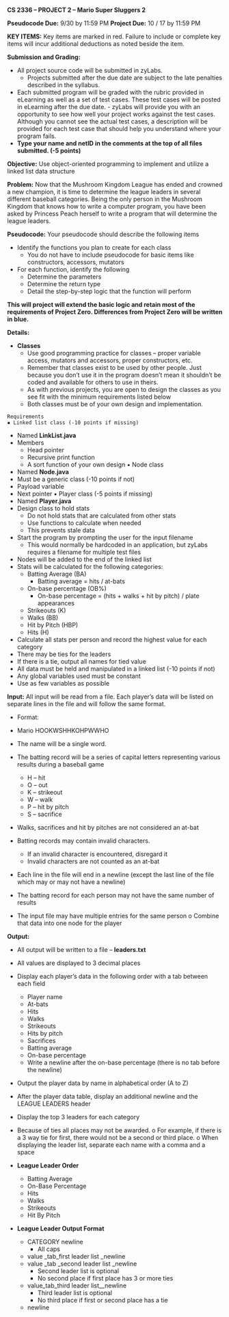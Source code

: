**CS 2336 – PROJECT 2 – Mario Super Sluggers 2**

**Pseudocode Due:** 9/30 by 11:59 PM
**Project Due:** 10 / 17 by 11:59 PM

**KEY ITEMS:** Key items are marked in red. Failure to include or complete key items will incur additional deductions
as noted beside the item.

**Submission and Grading:**

- All project source code will be submitted in zyLabs.
    - Projects submitted after the due date are subject to the late penalties described in the syllabus.
- Each submitted program will be graded with the rubric provided in eLearning as well as a set of test cases.
    These test cases will be posted in eLearning after the due date.
       - zyLabs will provide you with an opportunity to see how well your project works against the test
          cases. Although you cannot see the actual test cases, a description will be provided for each test
          case that should help you understand where your program fails.
- **Type your name and netID in the comments at the top of all files submitted. (-5 points)**

**Objective:** Use object-oriented programming to implement and utilize a linked list data structure

**Problem:** Now that the Mushroom Kingdom League has ended and crowned a new champion, it is time to
determine the league leaders in several different baseball categories. Being the only person in the Mushroom
Kingdom that knows how to write a computer program, you have been asked by Princess Peach herself to write a
program that will determine the league leaders.

**Pseudocode:** Your pseudocode should describe the following items

- Identify the functions you plan to create for each class
    - You do not have to include pseudocode for basic items like constructors, accessors, mutators
- For each function, identify the following
    - Determine the parameters
    - Determine the return type
    - Detail the step-by-step logic that the function will perform

**This will project will extend the basic logic and retain most of the requirements of Project Zero. Differences from
Project Zero will be written in blue.**

**Details:**

- **Classes**
    - Use good programming practice for classes – proper variable access, mutators and accessors,
       proper constructors, etc.
    - Remember that classes exist to be used by other people. Just because you don’t use it in the
       program doesn’t mean it shouldn’t be coded and available for others to use in theirs.
    - As with previous projects, you are open to design the classes as you see fit with the minimum
       requirements listed below
    - Both classes must be of your own design and implementation.


```
Requirements
▪ Linked list class (-10 points if missing)
```
- Named **LinkList.java**
- Members
    - Head pointer
    - Recursive print function
    - A sort function of your own design
▪ Node class
- Named **Node.java**
- Must be a generic class (-10 points if not)
- Payload variable
- Next pointer
▪ Player class (-5 points if missing)
- Named **Player.java**
- Design class to hold stats
    - Do not hold stats that are calculated from other stats
    - Use functions to calculate when needed
    - This prevents stale data
- Start the program by prompting the user for the input filename
    - This would normally be hardcoded in an application, but zyLabs requires a filename for multiple
test files
- Nodes will be added to the end of the linked list
- Stats will be calculated for the following categories:
    - Batting Average (BA)
        - Batting average = hits / at-bats
    - On-base percentage (OB%)
        - On-base percentage = (hits + walks + hit by pitch) / plate appearances
    - Strikeouts (K)
    - Walks (BB)
    - Hit by Pitch (HBP)
    - Hits (H)
- Calculate all stats per person and record the highest value for each category
- There may be ties for the leaders
- If there is a tie, output all names for tied value
- All data must be held and manipulated in a linked list (-10 points if not)
- Any global variables used must be constant
- Use as few variables as possible

**Input:** All input will be read from a file. Each player’s data will be listed on separate lines in the file and will follow
the same format.

- Format: <name><space><batting record>
 - Mario HOOKWSHHKOHPWWHO

- The name will be a single word.


- The batting record will be a series of capital letters representing various results during a baseball game
    - H – hit
    - O – out
    - K – strikeout
    - W – walk
    - P – hit by pitch
    - S – sacrifice
- Walks, sacrifices and hit by pitches are not considered an at-bat
- Batting records may contain invalid characters.
    - If an invalid character is encountered, disregard it
    - Invalid characters are not counted as an at-bat
- Each line in the file will end in a newline (except the last line of the file which may or may not have a
    newline)
- The batting record for each person may not have the same number of results
- The input file may have multiple entries for the same person
    o Combine that data into one node for the player

**Output:**

- All output will be written to a file – **leaders.txt**
- All values are displayed to 3 decimal places
- Display each player’s data in the following order with a tab between each field
    - Player name
    - At-bats
    - Hits
    - Walks
    - Strikeouts
    - Hits by pitch
    - Sacrifices
    - Batting average
    - On-base percentage
    - Write a newline after the on-base percentage (there is no tab before the newline)
- Output the player data by name in alphabetical order (A to Z)
- After the player data table, display an additional newline and the LEAGUE LEADERS header
- Display the top 3 leaders for each category
- Because of ties all places may not be awarded.
    o For example, if there is a 3 way tie for first, there would not be a second or third place.
    o When displaying the leader list, separate each name with a comma and a space
- **League Leader Order**
    - Batting Average
    - On-Base Percentage
    - Hits
    - Walks
    - Strikeouts
    - Hit By Pitch


- **League Leader Output Format**
    -  CATEGORY  newline 
       - All caps
    -  value _tab_first leader list _newline
    -  value _tab _second leader list _newline
       - Second leader list is optional
       - No second place if first place has 3 or more ties
    -  value_tab_third leader list__newline
       - Third leader list is optional
       - No third place if first or second place has a tie
    -  newline

